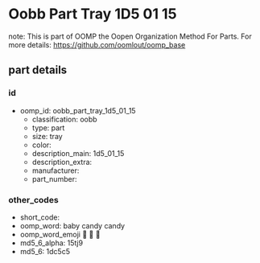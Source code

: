 # Oobb Part Tray 1D5 01 15  

note: This is part of OOMP the Oopen Organization Method For Parts. For more details: https://github.com/oomlout/oomp_base

##  part details





### id
* oomp_id: oobb_part_tray_1d5_01_15
  * classification: oobb
  * type: part
  * size: tray
  * color: 
  * description_main: 1d5_01_15
  * description_extra: 
  * manufacturer: 
  * part_number: 

### other_codes
* short_code: 
* oomp_word: baby candy candy
* oomp_word_emoji :baby: :candy: :candy:
* md5_6_alpha: 15tj9
* md5_6: 1dc5c5